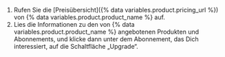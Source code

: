 1. Rufen Sie die [Preisübersicht]({% data variables.product.pricing_url %}) von {% data variables.product.product_name %} auf.
2. Lies die Informationen zu den von {% data variables.product.product_name %} angebotenen Produkten und Abonnements, und klicke dann unter dem Abonnement, das Dich interessiert, auf die Schaltfläche „Upgrade“.

